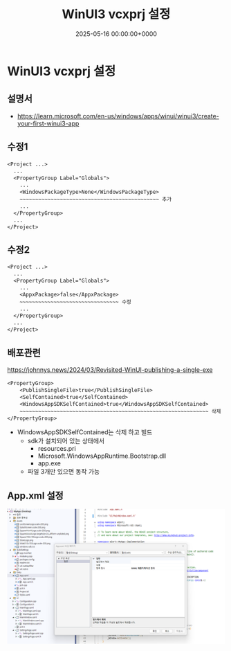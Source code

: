 ﻿---
title: WinUI3 vcxprj 설정
date: 2025-05-16 00:00:00+0000
categories:
    - 프로그래밍
tags: 
    - 윈도우프로그래밍
---


# WinUI3 vcxprj 설정  


## 설명서
- https://learn.microsoft.com/en-us/windows/apps/winui/winui3/create-your-first-winui3-app


## 수정1
```
<Project ...>
  ...
  <PropertyGroup Label="Globals">
    ...
    <WindowsPackageType>None</WindowsPackageType>
    ~~~~~~~~~~~~~~~~~~~~~~~~~~~~~~~~~~~~~~~~~~~~~ 추가
    ...
  </PropertyGroup> 
  ...
</Project>
```

## 수정2
```
<Project ...>
  ...
  <PropertyGroup Label="Globals">
    ...
    <AppxPackage>false</AppxPackage>
    ~~~~~~~~~~~~~~~~~~~~~~~~~~~~~~~~ 수정
    ...
  </PropertyGroup> 
  ...
</Project>
```

## 배포관련
https://johnnys.news/2024/03/Revisited-WinUI-publishing-a-single-exe

```
<PropertyGroup>
    <PublishSingleFile>true</PublishSingleFile>
    <SelfContained>true</SelfContained>
    <WindowsAppSDKSelfContained>true</WindowsAppSDKSelfContained>
    ~~~~~~~~~~~~~~~~~~~~~~~~~~~~~~~~~~~~~~~~~~~~~~~~~~~~~~~~~~~~~ 삭제
</PropertyGroup>
```

- WindowsAppSDKSelfContained는 삭제 하고 빌드
    - sdk가 설치되어 있는 상태에서
        - resources.pri
        - Microsoft.WindowsAppRuntime.Bootstrap.dll
        - app.exe
    - 파일 3개만 있으면 동작 가능

## App.xml 설정

![](App.xaml.png)
